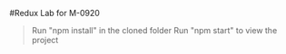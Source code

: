 #Redux Lab for M-0920

> Run "npm install" in the cloned folder
> Run "npm start" to view the project